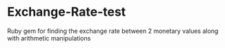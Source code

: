 # Exchange-Rate-test
Ruby gem for finding the exchange rate between 2 monetary values along with arithmetic manipulations
